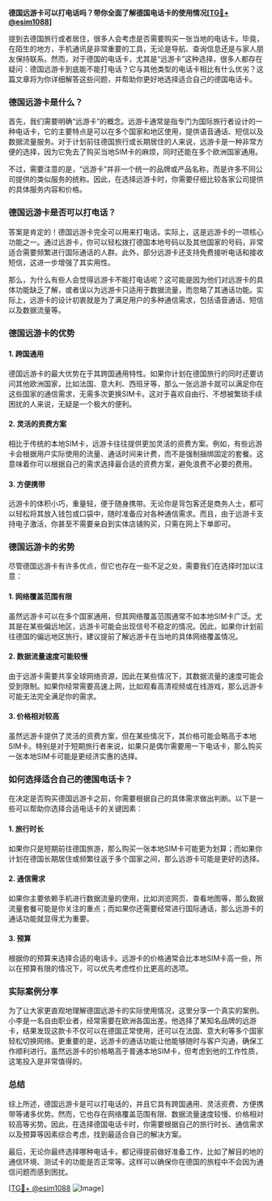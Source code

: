 **德国远游卡可以打电话吗？带你全面了解德国电话卡的使用情况[[TG💪+ @esim1088](https://t.me/s/esim1088)]**

提到去德国旅行或者居住，很多人会考虑是否需要购买一张当地的电话卡。毕竟，在陌生的地方，手机通讯是非常重要的工具，无论是导航、查询信息还是与家人朋友保持联系。然而，对于德国的电话卡，尤其是“远游卡”这种选择，很多人都存在疑问：德国远游卡到底能不能打电话？它与其他类型的电话卡相比有什么优劣？这篇文章将为你详细解答这些问题，并帮助你更好地选择适合自己的德国电话卡。

### 德国远游卡是什么？

首先，我们需要明确“远游卡”的概念。远游卡通常是指专门为国际旅行者设计的一种电话卡，它的主要特点是可以在多个国家和地区使用，提供语音通话、短信以及数据流量服务。对于计划前往德国旅行或长期居住的人来说，远游卡是一种非常方便的选择，因为它免去了购买当地SIM卡的麻烦，同时还能在多个欧洲国家通用。

不过，需要注意的是，“远游卡”并非一个统一的品牌或产品名称，而是许多不同公司提供的类似服务的统称。因此，在选择远游卡时，你需要仔细比较各家公司提供的具体服务内容和价格。

### 德国远游卡是否可以打电话？

答案是肯定的！德国远游卡完全可以用来打电话。实际上，这是远游卡的一项核心功能之一。通过远游卡，你可以轻松拨打德国本地号码以及其他国家的号码，非常适合需要频繁进行国际通话的人群。此外，部分远游卡还支持免费接听电话和接收短信，这进一步增强了其实用性。

那么，为什么有些人会觉得远游卡不能打电话呢？这可能是因为他们对远游卡的具体功能缺乏了解，或者误以为远游卡只适用于数据流量，而忽略了其通话功能。实际上，远游卡的设计初衷就是为了满足用户的多种通信需求，包括语音通话、短信以及数据流量等。

### 德国远游卡的优势

#### 1. 跨国通用
德国远游卡的最大优势在于其跨国通用特性。如果你计划在德国旅行的同时还要访问其他欧洲国家，比如法国、意大利、西班牙等，那么一张远游卡就可以满足你在这些国家的通信需求，无需多次更换SIM卡。这对于喜欢自由行、不想被繁琐手续困扰的人来说，无疑是一个极大的便利。

#### 2. 灵活的资费方案
相比于传统的本地SIM卡，远游卡往往提供更加灵活的资费方案。例如，有些远游卡会根据用户实际使用的流量、通话时间来计费，而不是强制捆绑固定的套餐。这意味着你可以根据自己的需求选择最合适的资费方案，避免浪费不必要的费用。

#### 3. 方便携带
远游卡的体积小巧，重量轻，便于随身携带。无论你是背包客还是商务人士，都可以轻松将其放入钱包或口袋中，随时准备应对各种通信需求。而且，由于远游卡支持电子激活，你甚至不需要亲自到实体店铺购买，只需在网上下单即可。

### 德国远游卡的劣势

尽管德国远游卡有许多优点，但它也存在一些不足之处，需要我们在选择时加以注意：

#### 1. 网络覆盖范围有限
虽然远游卡可以在多个国家通用，但其网络覆盖范围通常不如本地SIM卡广泛。尤其是在某些偏远地区，远游卡可能会出现信号不稳定的情况。因此，如果你计划前往德国的偏远地区旅行，建议提前了解远游卡在当地的具体网络覆盖情况。

#### 2. 数据流量速度可能较慢
由于远游卡需要共享全球网络资源，因此在某些情况下，其数据流量的速度可能会受到限制。如果你经常需要高速上网，比如观看高清视频或在线游戏，那么远游卡可能无法完全满足你的需求。

#### 3. 价格相对较高
虽然远游卡提供了灵活的资费方案，但在某些情况下，其价格可能会略高于本地SIM卡。特别是对于短期旅行者来说，如果只是偶尔需要用一下电话卡，那么购买一张本地SIM卡可能是更经济实惠的选择。

### 如何选择适合自己的德国电话卡？

在决定是否购买德国远游卡之前，你需要根据自己的具体需求做出判断。以下是一些可以帮助你选择合适电话卡的关键因素：

#### 1. 旅行时长
如果你只是短期前往德国旅游，那么购买一张本地SIM卡可能更为划算；而如果你计划在德国长期居住或频繁往返于多个国家之间，那么远游卡可能是更好的选择。

#### 2. 通信需求
如果你主要依赖手机进行数据流量的使用，比如浏览网页、查看地图等，那么数据流量套餐可能是你关注的重点；而如果你还需要经常进行国际通话，那么远游卡的通话功能就显得尤为重要。

#### 3. 预算
根据你的预算来选择合适的电话卡。远游卡的价格通常会比本地SIM卡高一些，所以在预算有限的情况下，可以优先考虑性价比更高的选项。

### 实际案例分享

为了让大家更直观地理解德国远游卡的实际使用情况，这里分享一个真实的案例。小李是一名自由职业者，经常需要在欧洲各国出差。他选择了某知名品牌的远游卡，结果发现这款卡不仅可以在德国正常使用，还可以在法国、意大利等多个国家轻松切换网络。更重要的是，远游卡的通话功能让他能够随时与客户沟通，确保工作顺利进行。虽然远游卡的价格略高于普通本地SIM卡，但考虑到他的工作性质，这笔投入是非常值得的。

### 总结

综上所述，德国远游卡是可以打电话的，并且它具有跨国通用、灵活资费、方便携带等诸多优势。然而，它也存在网络覆盖范围有限、数据流量速度较慢、价格相对较高等劣势。因此，在选择德国电话卡时，你需要根据自己的旅行时长、通信需求以及预算等因素综合考虑，找到最适合自己的解决方案。

最后，无论你最终选择哪种电话卡，都记得提前做好准备工作，比如了解目的地的通信环境、测试卡的功能是否正常等。这样可以确保你在德国的旅程中不会因为通信问题而感到困扰。

[[TG💪+ @esim1088](https://t.me/s/esim1088) ![Image](https://i.postimg.cc/4NQfJmqS/Snipaste-2025-05-13-00-14-12.png)]